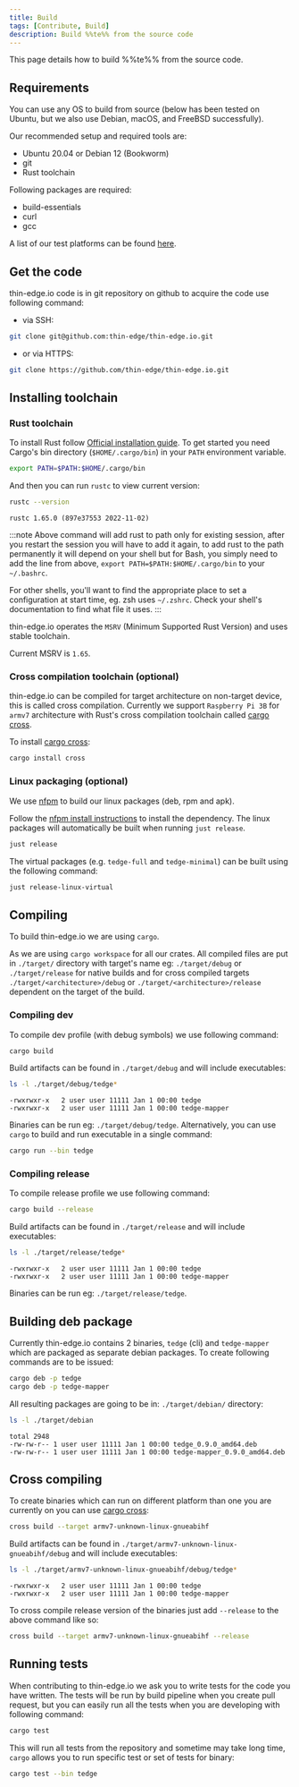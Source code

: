 ```yaml
---
title: Build
tags: [Contribute, Build]
description: Build %%te%% from the source code
---
```


This page details how to build %%te%% from the source code.

## Requirements

You can use any OS to build from source (below has been tested on Ubuntu, but we also use Debian, macOS, and FreeBSD successfully).

Our recommended setup and required tools are:

* Ubuntu 20.04 or Debian 12 (Bookworm)
* git
* Rust toolchain

Following packages are required:

* build-essentials
* curl
* gcc

A list of our test platforms can be found [here](../references/supported-platforms.md).

## Get the code

thin-edge.io code is in git repository on github to acquire the code use following command:

* via SSH:

```sh
git clone git@github.com:thin-edge/thin-edge.io.git
```

* or via HTTPS:

```sh
git clone https://github.com/thin-edge/thin-edge.io.git
```

## Installing toolchain

### Rust toolchain

To install Rust follow [Official installation guide](https://www.rust-lang.org/tools/install).
To get started you need Cargo's bin directory (`$HOME/.cargo/bin`) in your `PATH` environment variable.

```sh
export PATH=$PATH:$HOME/.cargo/bin
```

And then you can run `rustc` to view current version:

```sh
rustc --version
```

```text title="Output"
rustc 1.65.0 (897e37553 2022-11-02)
```

:::note
Above command will add rust to path only for existing session,
after you restart the session you will have to add it again,
to add rust to the path permanently it will depend on your shell but for Bash,
you simply need to add the line from above, `export PATH=$PATH:$HOME/.cargo/bin` to your `~/.bashrc`.

For other shells, you'll want to find the appropriate place to set a configuration at start time,
eg. zsh uses `~/.zshrc`. Check your shell's documentation to find what file it uses.
:::

thin-edge.io operates the `MSRV` (Minimum Supported Rust Version) and uses stable toolchain.

Current MSRV is `1.65`.

### Cross compilation toolchain (optional)

thin-edge.io can be compiled for target architecture on non-target device, this is called cross compilation.
Currently we support `Raspberry Pi 3B` for `armv7` architecture with Rust's cross compilation toolchain called [cargo cross](https://github.com/rust-embedded/cross).

To install [cargo cross](https://github.com/rust-embedded/cross):

```sh
cargo install cross
```

### Linux packaging (optional)

We use [nfpm](https://github.com/goreleaser/nfpm) to build our linux packages (deb, rpm and apk).

Follow the [nfpm install instructions](https://nfpm.goreleaser.com/install/) to install the dependency. The linux packages will automatically be built when running `just release`.


```sh
just release
```

The virtual packages (e.g. `tedge-full` and `tedge-minimal`) can be built using the following command:

```sh
just release-linux-virtual
```

## Compiling

To build thin-edge.io we are using `cargo`.

As we are using  `cargo workspace` for all our crates. All compiled files are put in `./target/` directory with target's name eg: `./target/debug` or `./target/release` for native builds and for cross compiled targets `./target/<architecture>/debug` or `./target/<architecture>/release` dependent on the target of the build.

### Compiling dev

To compile dev profile (with debug symbols) we use following command:

```sh
cargo build
```

Build artifacts can be found in `./target/debug` and will include executables:

```sh
ls -l ./target/debug/tedge*
```

```text title="Output"
-rwxrwxr-x   2 user user 11111 Jan 1 00:00 tedge
-rwxrwxr-x   2 user user 11111 Jan 1 00:00 tedge-mapper
```

Binaries can be run eg: `./target/debug/tedge`.
Alternatively, you can use `cargo` to build and run executable in a single command:

```sh
cargo run --bin tedge
```

### Compiling release

To compile release profile we use following command:

```sh
cargo build --release
```

Build artifacts can be found in `./target/release` and will include executables:

```sh
ls -l ./target/release/tedge*
```

```text title="Output"
-rwxrwxr-x   2 user user 11111 Jan 1 00:00 tedge
-rwxrwxr-x   2 user user 11111 Jan 1 00:00 tedge-mapper
```

Binaries can be run eg: `./target/release/tedge`.

## Building deb package

Currently thin-edge.io contains 2 binaries, `tedge` (cli) and `tedge-mapper` which are packaged as separate debian packages. To create following commands are to be issued:

```sh
cargo deb -p tedge
cargo deb -p tedge-mapper
```

All resulting packages are going to be in: `./target/debian/` directory:

```sh
ls -l ./target/debian
```

```text title="Output"
total 2948
-rw-rw-r-- 1 user user 11111 Jan 1 00:00 tedge_0.9.0_amd64.deb
-rw-rw-r-- 1 user user 11111 Jan 1 00:00 tedge-mapper_0.9.0_amd64.deb
```

## Cross compiling

To create binaries which can run on different platform than one you are currently on you can use [cargo cross](https://github.com/rust-embedded/cross):

```sh
cross build --target armv7-unknown-linux-gnueabihf
```

Build artifacts can be found in `./target/armv7-unknown-linux-gnueabihf/debug` and will include executables:

```sh
ls -l ./target/armv7-unknown-linux-gnueabihf/debug/tedge*
```

```text title="Output"
-rwxrwxr-x   2 user user 11111 Jan 1 00:00 tedge
-rwxrwxr-x   2 user user 11111 Jan 1 00:00 tedge-mapper
```

To cross compile release version of the binaries just add `--release` to the above command like so:

```sh
cross build --target armv7-unknown-linux-gnueabihf --release
```

## Running tests

When contributing to thin-edge.io we ask you to write tests for the code you have written. The tests will be run by build pipeline when you create pull request, but you can easily run all the tests when you are developing with following command:

```sh
cargo test
```

This will run all tests from the repository and sometime may take long time, `cargo` allows you to run specific test or set of tests for binary:

```sh
cargo test --bin tedge
```

